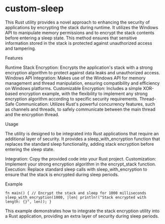 # custom-sleep
This Rust utility provides a novel approach to enhancing the security of applications by encrypting the stack during runtime. It utilizes the Windows API to manipulate memory permissions and to encrypt the stack contents before entering a sleep state. This method ensures that sensitive information stored in the stack is protected against unauthorized access and tampering.

Features

Runtime Stack Encryption: Encrypts the application's stack with a strong encryption algorithm to protect against data leaks and unauthorized access.
Windows API Integration: Makes use of the Windows API for memory management and thread manipulation, ensuring compatibility and efficiency on Windows platforms.
Customizable Encryption: Includes a simple XOR-based encryption example, with the flexibility to implement any strong encryption algorithm according to specific security requirements.
Thread-Safe Communication: Utilizes Rust's powerful concurrency features, such as channels and threads, to safely communicate between the main thread and the encryption thread.

Usage

The utility is designed to be integrated into Rust applications that require an additional layer of security. It provides a sleep_with_encryption function that replaces the standard sleep functionality, adding stack encryption before entering the sleep state.

Integration: Copy the provided code into your Rust project.
Customization: Implement your strong encryption algorithm in the encrypt_stack function.
Execution: Replace standard sleep calls with sleep_with_encryption to ensure that the stack is encrypted during sleep periods.

Example

`fn main() {
    // Encrypt the stack and sleep for 1000 milliseconds
    sleep_with_encryption(1000, |len| println!("Stack encrypted with length: {}", len));
}`

This example demonstrates how to integrate the stack encryption utility into a Rust application, providing an extra layer of security during sleep periods.

